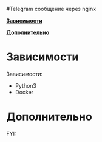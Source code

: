 #Telegram сообщение через nginx

**[Зависимости](#Зависимости)**

**[Дополнительно](#Дополнительно)**


# Зависимости
Зависимости:
- Python3
- Docker

# Дополнительно

FYI:

